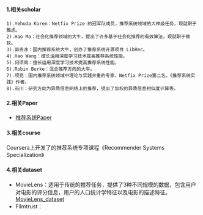 #### 1.相关scholar
```
1).Yehuda Koren：Netfix Prize 的冠军队成员，推荐系统领域的大神级任务，现就职于雅虎。
2).Hao Ma：社会化推荐领域的大牛，提出了许多基于社会化推荐的有效算法，现就职于微软。
3).郭贵冰：国内推荐系统大牛，创办了推荐系统开源项目 LibRec。
4).Hao Wang：擅长运用深度学习技术提高推荐系统性能。
5).何项南：擅长运用深度学习技术提高推荐系统性能。
6).Robin Burke：混合推荐方向的大牛。
7).项亮：国内推荐系统领域中理论与实践并重的专家，Netfix Prize第二名，《推荐系统实践》作者。
8).石川：研究方向为异质信息网络上的推荐，提出了加权的异质信息相似度计算等。
```

#### 2.相关Paper
* <a href="https://github.com/hongleizhang/RSPapers" target="_blank">推荐系统Paper</a>

#### 3.相关course
Coursera上开发了的推荐系统专项课程《Recommender Systems Specialization》

#### 4.相关dataset
* MovieLens：适用于传统的推荐任务，提供了3种不同规模的数据，包含用户对电影的评分信息，用户的人口统计学特征以及电影的描述特征。
<a href="https://grouplens.org/datasets/movielens/" target="_blank">MovieLens_dataset</a>
* Filmtrust：

